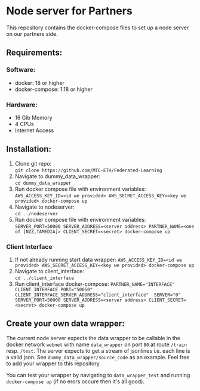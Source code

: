 # Node server for Partners 

This repository contains the docker-compose files to set up a node server on our partners side.

## Requirements:
### Software:
- docker: 18 or higher
- docker-compose: 1.18 or higher
### Hardware:
- 16 Gib Memory
- 4 CPUs
- Internet Access



## Installation:
1. Clone git repo:\
`git clone https://github.com/MTC-ETH/Federated-Learning`
2. Navigate to dummy_data_wrapper:\
`cd dummy_data_wrapper`
3. Run docker compose file with environment variables:\
`AWS_ACCESS_KEY_ID=<id we provided> AWS_SECRET_ACCESS_KEY=<key we provided> docker-compose up` 
4. Navigate to nodeserver:\
`cd ../nodeserver`
5. Run docker compose file with environment variables:\
`SERVER_PORT=50000 SERVER_ADDRESS=<server address> PARTNER_NAME=<one of [NZZ,TAMEDIA]> CLIENT_SECRET=<secret> docker-compose up`

### Client Interface
1. If not already running start data wrapper:
`AWS_ACCESS_KEY_ID=<id we provided> AWS_SECRET_ACCESS_KEY=<key we provided> docker-compose up` 
2. Navigate to client_interface:\
`cd ../client_interface`
3. Run client_interface docker-compose:
`PARTNER_NAME="INTERFACE" CLIENT_INTERFACE_PORT="50050" CLIENT_INTERFACE_SERVER_ADDRESS="client_interface"  SERVER="0" SERVER_PORT=50000 SERVER_ADDRESS=<server address> CLIENT_SECRET=<secret> docker-compose up`


## Create your own data wrapper:
The current node server expects the data wrapper to be callable in the docker network `webnet` with name `data_wrapper` on port `80` at route `/train` resp. `/test`. The server expects to get a stream of jsonlines i.e. each line is a valid json.
See `dummy_data_wrapper/source_code` as an example. Feel free to add your wrapper to this repository.

You can test your wrapper by navigating to `data_wrapper_test` and running `docker-compose up` (if no erors occure then it's all good).
